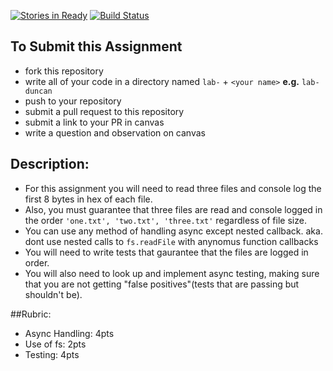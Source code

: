 [![Stories in Ready](https://badge.waffle.io/codefellows/seattle-javascript-401n1.svg?label=ready&title=Ready)](http://waffle.io/codefellows/seattle-javascript-401n1) [![Build Status](https://travis-ci.org/codefellows-seattle-javascript-401n1/lab-03-fs-async.svg?branch=master)](https://travis-ci.org/codefellows-seattle-javascript-401n1/lab-03-fs-async)

## To Submit this Assignment
  * fork this repository
  * write all of your code in a directory named `lab-` + `<your name>` **e.g.** `lab-duncan`
  * push to your repository
  * submit a pull request to this repository
  * submit a link to your PR in canvas
  * write a question and observation on canvas

## Description:
* For this assignment you will need to read three files and console log the first 8 bytes in hex of each file.  
* Also, you must guarantee that three files are read and console logged in the order `'one.txt', 'two.txt', 'three.txt'` regardless of file size.
* You can use any method of handling async except nested callback. aka. dont use nested calls to `fs.readFile` with anynomus function callbacks
* You will need to write tests that gaurantee that the files are logged in order.
* You will also need to look up and implement async testing, making sure that you are not getting "false positives"(tests that are passing but shouldn't be).

##Rubric:
  * Async Handling: 4pts
  * Use of fs: 2pts
  * Testing: 4pts
